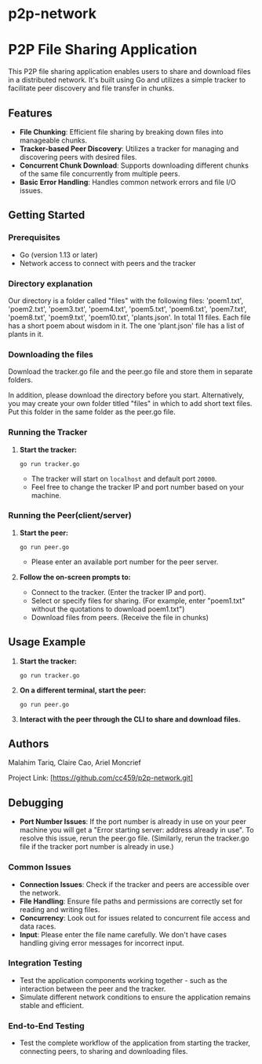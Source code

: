 # p2p-network

# P2P File Sharing Application

This P2P file sharing application enables users to share and download files in a distributed network. It's built using Go and utilizes a simple tracker to facilitate peer discovery and file transfer in chunks.

## Features

- **File Chunking**: Efficient file sharing by breaking down files into manageable chunks.
- **Tracker-based Peer Discovery**: Utilizes a tracker for managing and discovering peers with desired files.
- **Concurrent Chunk Download**: Supports downloading different chunks of the same file concurrently from multiple peers.
- **Basic Error Handling**: Handles common network errors and file I/O issues.

## Getting Started

### Prerequisites

- Go (version 1.13 or later)
- Network access to connect with peers and the tracker

### Directory explanation

Our directory is a folder called "files" with the following files: 'poem1.txt', 'poem2.txt', 'poem3.txt', 'poem4.txt', 'poem5.txt', 'poem6.txt', 'poem7.txt', 'poem8.txt', 'poem9.txt', 'poem10.txt', 'plants.json'. In total 11 files. Each file has a short poem about wisdom in it. The one 'plant.json' file has a list of plants in it.

### Downloading the files

Download the tracker.go file and the peer.go file and store them in separate folders.

In addition, please download the directory before you start. Alternatively, you may create your own folder titled "files" in which to add short text files. Put this folder in the same folder as the peer.go file.

### Running the Tracker

1. **Start the tracker:**
   ```
   go run tracker.go
   ```
   - The tracker will start on `localhost` and default port `20000`.
   - Feel free to change the tracker IP and port number based on your machine.

### Running the Peer(client/server)

1. **Start the peer:**
   ```
   go run peer.go
   ```
   - Please enter an available port number for the peer server.

2. **Follow the on-screen prompts to:**
   - Connect to the tracker. (Enter the tracker IP and port).
   - Select or specify files for sharing. (For example, enter "poem1.txt" without the quotations to download poem1.txt")
   - Download files from peers. (Receive the file in chunks)

## Usage Example

1. **Start the tracker:**
   ```
   go run tracker.go
   ```

2. **On a different terminal, start the peer:**
   ```
   go run peer.go
   ```

3. **Interact with the peer through the CLI to share and download files.**


## Authors

Malahim Tariq, Claire Cao, Ariel Moncrief 

Project Link: [https://github.com/cc459/p2p-network.git]


## Debugging

- **Port Number Issues**: If the port number is already in use on your peer machine you will get a "Error starting server: address already in use". To resolve this issue, rerun the peer.go file. (Similarly, rerun the tracker.go file if the tracker port number is already in use.)

### Common Issues
- **Connection Issues**: Check if the tracker and peers are accessible over the network.
- **File Handling**: Ensure file paths and permissions are correctly set for reading and writing files.
- **Concurrency**: Look out for issues related to concurrent file access and data races.
- **Input**: Please enter the file name carefully. We don't have cases handling giving error messages for incorrect input. 

### Integration Testing
- Test the application components working together - such as the interaction between the peer and the tracker.
- Simulate different network conditions to ensure the application remains stable and efficient.

### End-to-End Testing
- Test the complete workflow of the application from starting the tracker, connecting peers, to sharing and downloading files.


